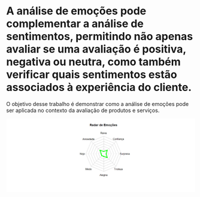 # A análise de emoções pode complementar a análise de sentimentos, permitindo não apenas avaliar se uma avaliação é positiva, negativa ou neutra, como também verificar quais sentimentos estão associados à experiência do cliente.

O objetivo desse trabalho é demonstrar como a análise de emoções pode ser aplicada no contexto da avaliação de produtos e serviços.

<img src="p1.jpg">

